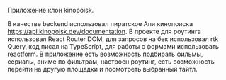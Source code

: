 Приложение клон kinopoisk.

В качестве beckend использовал пиратское Апи кинопоиска https://api.kinopoisk.dev/documentation.
В проекте для роутинга использовал React Router DOM, для запросов на бек использовал rtk Query, код писал на TypeScript, для работы с формами использовать reactform. 
В приложение есть возможность подбирать фильмы, сериалы, аниме по фильтрам, настроен роутинг, есть возможность перейти на другую площадки и посмотреть выбранный тайтл. 

